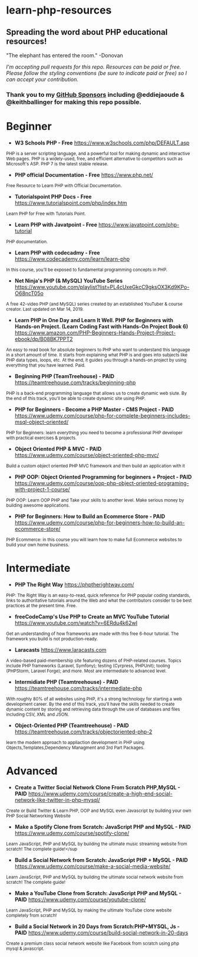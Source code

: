 # learn-php-resources
## Spreading the word about PHP educational resources!  

"The elephant has entered the room." -Donovan

_I'm accepting pull requests for this repo. Resources can be paid or free. 
Please follow the styling conventions (be sure to indicate paid or free) so I can accept your contribution._

### Thank you to my [GitHub Sponsors](https://github.com/sponsors/RealToughCandy) including @eddiejaoude & @keithballinger for making this repo possible.

# Beginner

- **W3 Schools PHP - Free**
https://www.w3schools.com/php/DEFAULT.asp

<sup>PHP is a server scripting language, and a powerful tool for making dynamic and interactive Web pages. PHP is a widely-used, free, and efficient alternative to competitors such as Microsoft's ASP.
PHP 7 is the latest stable release.</sup>

- **PHP official Documentation - Free**
https://www.php.net/

<sup>Free Resource to Learn PHP with Official Documentation.</sup>

- **Tutorialspoint PHP Docs - Free**
https://www.tutorialspoint.com/php/index.htm

<sup>Learn PHP for Free with Tutorials Point.</sup>

- **Learn PHP with Javatpoint - Free**
https://www.javatpoint.com/php-tutorial

<sup>PHP documentation.</sup>

- **Learn PHP with codecadmy - Free**
https://www.codecademy.com/learn/learn-php

<sup>In this course, you’ll be exposed to fundamental programming concepts in PHP.</sup>

- **Net Ninja's PHP (& MySQL) YouTube Series**
https://www.youtube.com/playlist?list=PL4cUxeGkcC9gksOX3Kd9KPo-O68ncT05o

<sup>A free 42-video PHP (and MySQL) series created by an established YouTuber & course creator. Last updated on Mar 14, 2019. </sup>


- **Learn PHP in One Day and Learn It Well. PHP for Beginners with Hands-on Project. (Learn Coding Fast with Hands-On Project Book 6)**
https://www.amazon.com/PHP-Beginners-Hands-Project-Project-ebook/dp/B08BK7PPT2

<sup>An easy to read book for absolute beginners to PHP who want to understand this language in a short amount of time. It starts from explaining what PHP is and goes into subjects like PHP data types, loops, etc. At the end, it guides you through a hands-on project by using everything that you have learned. Paid. </sup>

- **Beginning PHP (TeamTreehouse) - PAID**
https://teamtreehouse.com/tracks/beginning-php

<sup>PHP is a back-end programming language that allows us to create dynamic web siute. By the end of this track, you'll be able to create dynamic site using PHP.</sup>


- **PHP for Beginners - Become a PHP Master - CMS Project - PAID** 
https://www.udemy.com/course/php-for-complete-beginners-includes-msql-object-oriented/

<sup>PHP for Beginners: learn everything you need to become a professional PHP developer with practical exercises & projects.</sup>

- **Object Oriented PHP & MVC - PAID** 
https://www.udemy.com/course/object-oriented-php-mvc/

<sup>Build a custom object oriented PHP MVC framework and then build an application with it</sup>

- **PHP OOP: Object Oriented Programming for beginners + Project - PAID**
https://www.udemy.com/course/oop-php-object-oriented-programing-with-project-1-course/

<sup>PHP OOP: Learn OOP PHP and Take your skills to another level. Make serious money by building awesome applications.</sup>

- **PHP for Beginners: How to Build an Ecommerce Store - PAID**
https://www.udemy.com/course/php-for-beginners-how-to-build-an-ecommerce-store/

<sup>PHP Ecommerce: in this course you will learn how to make full Ecommerce websites to build your own home business.</sup>


# Intermediate

- **PHP The Right Way**
https://phptherightway.com/

<sup>PHP: The Right Way is an easy-to-read, quick reference for PHP popular coding standards, links to authoritative tutorials around the Web and what the contributors consider to be best practices at the present time. Free. </sup>

- **freeCodeCamp's Use PHP to Create an MVC YouTube Tutorial**
https://www.youtube.com/watch?v=6ERdu4k62wI

<sup>Get an understanding of how frameworks are made with this free 6-hour tutorial. The framework you build is not production-ready.</sup>

- **Laracasts**
https://www.laracasts.com

<sub>A video-based paid-membership site featuring dozens of PHP-related courses. Topics include PHP frameworks (Laravel, Symfony); testing (Cyrpress, PHPUnit); tooling (PHPStorm, Laravel Forge); and more. Most are intermediate to advanced level. 

- **Intermidiate PHP (Teamtreehouse) - PAID**
https://teamtreehouse.com/tracks/intermediate-php

<sup>With roughly 80% of all websites using PHP, it's a strong technology for starting a web development career. By the end of this track, you’ll have the skills needed to create dynamic content by storing and retrieving data through the use of databases and files including CSV, XML and JSON.</sup>

- **Object-Oriented PHP (Teamtreehouse) - PAID**
https://teamtreehouse.com/tracks/objectoriented-php-2

<sup>learn the modern approach to appliaction development in PHP using Objects,Templates,Dependency Managment and 3rd Part Packages.</sup>

# Advanced

- **Create a Twitter Social Network Clone From Scratch PHP,MySQL - PAID**
https://www.udemy.com/course/create-a-high-end-social-network-like-twitter-in-php-mysql/

<sup>Create or Build Twitter & Learn PHP, OOP and MySQL even Javascript by building your own PHP Social Networking Website</sup>

- **Make a Spotify Clone from Scratch: JavaScript PHP and MySQL - PAID**
https://www.udemy.com/course/spotify-clone/

<sup>Learn JavaScript, PHP and MySQL by building the ultimate music streaming website from scratch! The complete guide!</sup
  
- **Build a Social Network from Scratch: JavaScript PHP + MySQL - PAID**
https://www.udemy.com/course/make-a-social-media-website/

<sup>Learn JavaScript, PHP and MySQL by building the ultimate social network website from scratch! The complete guide!</sup>

- **Make a YouTube Clone from Scratch: JavaScript PHP and MySQL - PAID**
https://www.udemy.com/course/youtube-clone/

<sup>Learn JavaScript, PHP and MySQL by making the ultimate YouTube clone website completely from scratch!</sup>

- **Build a Social Network in 20 Days from Scratch:PHP+MYSQL, Js - PAID** 
https://www.udemy.com/course/build-social-network-in-20-days

<sup>Create a premium class social network website like Facebook from scratch using php mysql & javascript.</sup>
